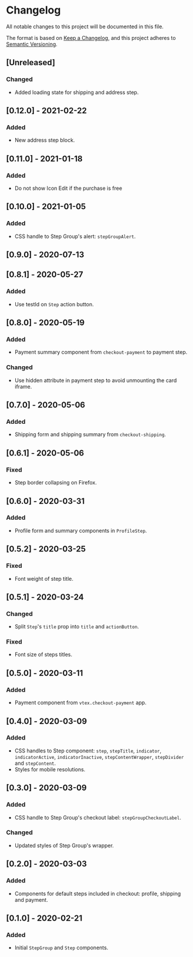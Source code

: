 # Changelog
All notable changes to this project will be documented in this file.

The format is based on [Keep a Changelog](https://keepachangelog.com/en/1.0.0/),
and this project adheres to [Semantic Versioning](https://semver.org/spec/v2.0.0.html).

## [Unreleased]
### Changed
- Added loading state for shipping and address step.

## [0.12.0] - 2021-02-22
### Added
- New address step block.

## [0.11.0] - 2021-01-18
### Added
- Do not show Icon Edit if the purchase is free

## [0.10.0] - 2021-01-05
### Added
- CSS handle to Step Group's alert: `stepGroupAlert`.

## [0.9.0] - 2020-07-13

## [0.8.1] - 2020-05-27
### Added
- Use testId on `Step` action button. 

## [0.8.0] - 2020-05-19
### Added
- Payment summary component from `checkout-payment` to payment step.

### Changed
- Use hidden attribute in payment step to avoid unmounting the card iframe.

## [0.7.0] - 2020-05-06
### Added
- Shipping form and shipping summary from `checkout-shipping`.

## [0.6.1] - 2020-05-06
### Fixed
- Step border collapsing on Firefox.

## [0.6.0] - 2020-03-31
### Added
- Profile form and summary components in `ProfileStep`.

## [0.5.2] - 2020-03-25
### Fixed
- Font weight of step title.

## [0.5.1] - 2020-03-24
### Changed
- Split `Step`'s `title` prop into `title` and `actionButton`.

### Fixed
- Font size of steps titles.

## [0.5.0] - 2020-03-11
### Added
- Payment component from `vtex.checkout-payment` app.

## [0.4.0] - 2020-03-09
### Added
- CSS handles to Step component: `step`, `stepTitle`, `indicator`, `indicatorActive`,
  `indicatorInactive`, `stepContentWrapper`, `stepDivider` and `stepContent`.
- Styles for mobile resolutions.

## [0.3.0] - 2020-03-09
### Added
- CSS handle to Step Group's checkout label: `stepGroupCheckoutLabel`.

### Changed
- Updated styles of Step Group's wrapper.

## [0.2.0] - 2020-03-03
### Added
- Components for default steps included in checkout: profile, shipping and payment.

## [0.1.0] - 2020-02-21
### Added
- Initial `StepGroup` and `Step` components.
